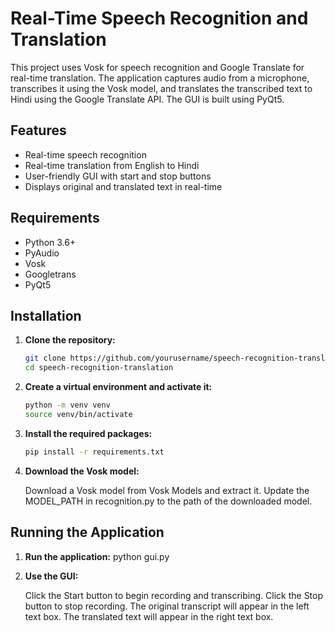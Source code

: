 # Real-Time Speech Recognition and Translation

This project uses Vosk for speech recognition and Google Translate for real-time translation. The application captures audio from a microphone, transcribes it using the Vosk model, and translates the transcribed text to Hindi using the Google Translate API. The GUI is built using PyQt5.

## Features

- Real-time speech recognition
- Real-time translation from English to Hindi
- User-friendly GUI with start and stop buttons
- Displays original and translated text in real-time

## Requirements

- Python 3.6+
- PyAudio
- Vosk
- Googletrans
- PyQt5

## Installation

1. **Clone the repository:**

   ```bash
   git clone https://github.com/yourusername/speech-recognition-translation.git
   cd speech-recognition-translation

2. **Create a virtual environment and activate it:**

    ```bash
    python -m venv venv
    source venv/bin/activate

3. **Install the required packages:**

    ```bash
    pip install -r requirements.txt

4. **Download the Vosk model:**

    Download a Vosk model from Vosk Models and extract it. Update the MODEL_PATH in recognition.py to the path of the downloaded model.

## Running the Application

1.	**Run the application:**
    python gui.py

2. **Use the GUI:**

    Click the Start button to begin recording and transcribing.
    Click the Stop button to stop recording.
    The original transcript will appear in the left text box.
    The translated text will appear in the right text box.


